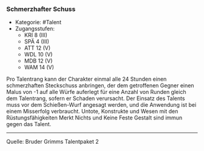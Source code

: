 ### Schmerzhafter Schuss

- Kategorie: #Talent
- Zugangsstufen:
  - KRI 8 (III)
  - SPÄ 4 (III)
  - ATT 12 (V)
  - WDL 10 (V)
  - MDB 12 (V)
  - WAM 14 (V)

Pro Talentrang kann der Charakter einmal alle 24 Stunden einen schmerzhaften Steckschuss anbringen, der dem getroffenen Gegner einen Malus von -1 auf alle Würfe auferlegt für eine Anzahl von Runden gleich dem Talentrang, sofern er Schaden verursacht. Der Einsatz des Talents muss vor dem Schießen-Wurf angesagt werden, und die Anwendung ist bei einem Misserfolg verbraucht. Untote, Konstrukte und Wesen mit den Rüstungsfähigkeiten Merkt Nichts und Keine Feste Gestalt sind immun gegen das Talent.

---

Quelle: Bruder Grimms Talentpaket 2
